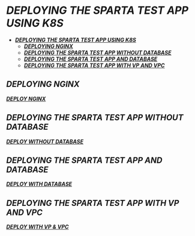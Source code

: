 # ***DEPLOYING THE SPARTA TEST APP USING K8S***

- [***DEPLOYING THE SPARTA TEST APP USING K8S***](#deploying-the-sparta-test-app-using-k8s)
  - [***DEPLOYING NGINX***](#deploying-nginx)
  - [***DEPLOYING THE SPARTA TEST APP WITHOUT DATABASE***](#deploying-the-sparta-test-app-without-database)
  - [***DEPLOYING THE SPARTA TEST APP AND DATABASE***](#deploying-the-sparta-test-app-and-database)
  - [***DEPLOYING THE SPARTA TEST APP WITH VP AND VPC***](#deploying-the-sparta-test-app-with-vp-and-vpc)


## ***DEPLOYING NGINX***
***[DEPLOY NGINX](./k8s-yaml-definitions/local-nginx-deploy/README.md)***

## ***DEPLOYING THE SPARTA TEST APP WITHOUT DATABASE***
***[DEPLOY WITHOUT DATABASE](./k8s-yaml-definitions/local-sparta-app-no-db/README.md)***

## ***DEPLOYING THE SPARTA TEST APP AND DATABASE***
***[DEPLOY WITH DATABASE](./k8s-yaml-definitions/local-sparta-app/README.md)***

## ***DEPLOYING THE SPARTA TEST APP WITH VP AND VPC***
***[DEPLOY WITH VP & VPC](./k8s-yaml-definitions/local-sparta-app-vp-vpc/README.md)***




